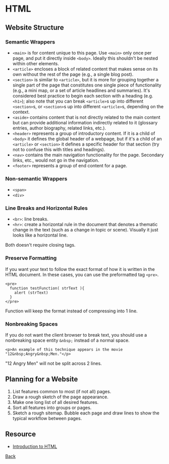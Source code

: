 # HTML

## Website Structure

### Semantic Wrappers

- `<main>` is for content unique to this page. Use `<main>` only once per page, and put it directly inside `<body>`. Ideally this shouldn't be nested within other elements.
- `<article>` encloses a block of related content that makes sense on its own without the rest of the page (e.g., a single blog post).
- `<section>` is similar to `<article>`, but it is more for grouping together a single part of the page that constitutes one single piece of functionality (e.g., a mini map, or a set of article headlines and summaries). It's considered best practice to begin each section with a heading (e.g. `<h1>`); also note that you can break `<article>`s up into different `<section>`s, or `<section>`s up into different `<article>`s, depending on the context.
- `<aside>` contains content that is not directly related to the main content but can provide additional information indirectly related to it (glossary entries, author biography, related links, etc.).
- `<header>` represents a group of introductory content. If it is a child of `<body>` it defines the global header of a webpage, but if it's a child of an `<article>` or `<section>` it defines a specific header for that section (try not to confuse this with titles and headings).
- `<nav>` contains the main navigation functionality for the page. Secondary links, etc., would not go in the navigation.
- `<footer>` represents a group of end content for a page.

### Non-semantic Wrappers

- `<span>`
- `<div>`

### Line Breaks and Horizontal Rules

- `<br>`: line breaks.
- `<hr>`: create a horizontal rule in the document that denotes a thematic change in the text (such as a change in topic or scene). Visually it just looks like a horizontal line.

Both doesn't require closing tags.

### Preserve Formatting

If you want your text to follow the exact format of how it is written in the HTML document. In these cases, you can use the preformatted tag `<pre>`.

```
<pre>
  function testFunction( strText ){
    alert (strText)
  }
</pre>
```

Function will keep the format instead of compressing into 1 line.

### Nonbreaking Spaces

If you do not want the client browser to break text, you should use a nonbreaking space entity `&nbsp;` instead of a normal space.

`<p>An example of this technique appears in the movie "12&nbsp;Angry&nbsp;Men."</p>`

"12 Angry Men" will not be split across 2 lines.

## Planning for a Website

1. List features common to most (if not all) pages.
2. Draw a rough sketch of the page appearance.
3. Make one long list of all desired features.
4. Sort all features into groups or pages.
5. Sketch a rough sitemap. Bubble each page and draw lines to show the typical workflow between pages.

## Resource
- [Introduction to HTML](https://developer.mozilla.org/en-US/docs/Learn/HTML/Introduction_to_HTML)

[Back](../../../README.md)
